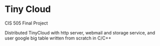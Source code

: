 Tiny Cloud
===============

CIS 505 Final Project

Distributed TinyCloud with http server, webmail and storage service, 
and user google big table written from scratch in C/C++